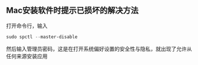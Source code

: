 ## Mac安装软件时提示已损坏的解决方法

打开命令行，输入

```powershell
sudo spctl --master-disable
```

然后输入管理员密码，这是在打开系统偏好设置的安全性与隐私，就出现了允许从任何来源安装应用

